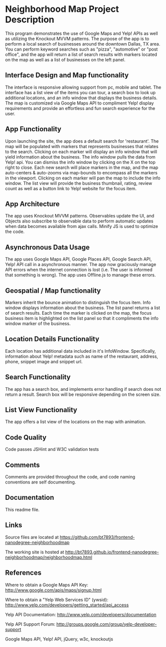 # Neighborhood Map Project Description

This program demonstrates the use of Google Maps and Yelp! APIs as well as utilizing the Knockout MVVM patterns. The purpose of the app is to perform a local search of businesses around the downtown Dallas, TX area. You can perform keyword searches such as "pizza", "automotive" or "post office", and the app will return a list of search results with markers located on the map as well as a list of businesses on the left panel.

## Interface Design and Map functionality

The interface is responsive allowing support from pc, mobile and tablet. The interface has a list view of the items you can tour, a search box to look up additional locations, and an info window that displays the business details. The map is customized via Google Maps API to compliment Yelp! display requirements and provide an effortless and fun search experience for the user.

## App Functionality

Upon launching the site, the app does a default search for 'restaurant'. The map will be populated with markers that represents businesses that relates to the search. Clicking on each marker will display an info window that will yield information about the business. The info window pulls the data from Yelp! api. You can dismiss the info window by clicking on the X on the top right to close. Each new search will place markers in the map, and the map auto-centers & auto-zooms via map-bounds to encompass all the markers in the viewport. Clicking on each marker will pan the map to include the info window. The list view will provide the business thumbnail, rating, review count as well as a button link to Yelp! website for the focus item.

## App Architecture

The app uses Knockout MVVM patterns. Observables update the UI, and Objects also subscribe to observable data to perform automatic updates when data becomes available from ajax calls. Minify JS is used to optimize the code.

## Asynchronous Data Usage

The app uses Google Maps API, Google Places API, Google Search API, Yelp! API call in a asynchronous manner. The app now graciously manage API errors when the internet connection is lost (i.e. The user is informed that something is wrong). The app uses Offline.js to manage these errors.

## Geospatial / Map functionality

Markers inherit the bounce animation to distinguish the focus item. Info window displays information about the business. The list panel returns a list of search results. Each time the marker is clicked on the map, the focus business item is highlighted on the list panel so that it compliments the info window marker of the business.

## Location Details Functionality

Each location has additional data included in it's InfoWindow. Specifically, information about Yelp! metadata such as name of the restaurant, address, phone, snippet image and snippet url.

## Search Functionality

The app has a search box, and implements error handling if search does not return a result. Search box will be responsive depending on the screen size.

## List View Functionality

The app offers a list view of the locations on the map with animation.

## Code Quality

Code passes JSHint and W3C validation tests

## Comments

Comments are provided throughout the code, and code naming conventions are self documenting.

## Documentation

This readme file.

## Links

Source files are located at https://github.com/bt7893/frontend-nanodegree-neighborhoodmap

The working site is hosted at http://bt7893.github.io/frontend-nanodegree-neighborhoodmap/neighborhoodmap.html

## References

Where to obtain a Google Maps API Key: http://www.google.com/apis/maps/signup.html

Where to obtain a "Yelp Web Services ID" (ywsid): http://www.yelp.com/developers/getting_started/api_access

Yelp API Documentation: http://www.yelp.com/developers/documentation

Yelp API Support Forum: http://groups.google.com/group/yelp-developer-support

Google Maps API, Yelp! API, jQuery, w3c, knockoutjs
